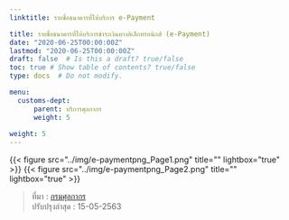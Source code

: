 ```yaml
---
linktitle: รายชื่อธนาคารที่ให้บริการ e-Payment

title: รายชื่อธนาคารที่ให้บริการชำระเงินทางอิเล็กทรอนิกส์ (e-Payment)
date: "2020-06-25T00:00:00Z"
lastmod: "2020-06-25T00:00:00Z"
draft: false  # Is this a draft? true/false
toc: true # Show table of contents? true/false
type: docs  # Do not modify.

menu:
  customs-dept:
      parent: บริการศุลกากร
      weight: 5
      
weight: 5
---
```


{{< figure src="../img/e-paymentpng_Page1.png" title="" lightbox="true" >}}
{{< figure src="../img/e-paymentpng_Page2.png" title="" lightbox="true" >}}


> ที่มา : [กรมศุลกากร](http://www.customs.go.th/data_files/351e890e7282694f28d37da4de1adb50.pdf)  
> ปรับปรุงล่าสุด : 15-05-2563